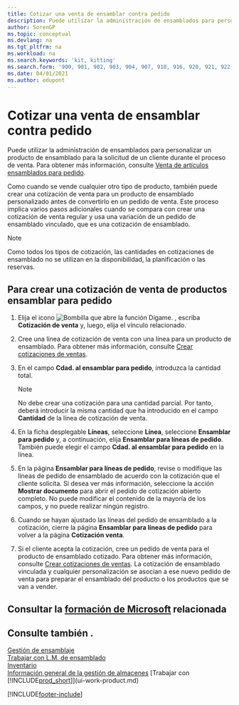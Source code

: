 ```yaml
---
title: Cotizar una venta de ensamblar contra pedido
description: Puede utilizar la administración de ensamblados para personalizar un producto de ensamblado para la solicitud de un cliente durante el proceso de venta.
author: SorenGP
ms.topic: conceptual
ms.devlang: na
ms.tgt_pltfrm: na
ms.workload: na
ms.search.keywords: 'kit, kitting'
ms.search.form: '900, 901, 902, 903, 904, 907, 910, 916, 920, 921, 922, 923, 940, 941, 942, 930, 931, 932, 914, 915, 905'
ms.date: 04/01/2021
ms.author: edupont
---
```

# <a name="quote-an-assemble-to-order-sale" />Cotizar una venta de ensamblar contra pedido

Puede utilizar la administración de ensamblados para personalizar un producto de ensamblado para la solicitud de un cliente durante el proceso de venta. Para obtener más información, consulte [Venta de artículos ensamblados para pedido](assembly-how-to-sell-items-assembled-to-order.md).  

Como cuando se vende cualquier otro tipo de producto, también puede crear una cotización de venta para un producto de ensamblado personalizado antes de convertirlo en un pedido de venta. Este proceso implica varios pasos adicionales cuando se compara con crear una cotización de venta regular y usa una variación de un pedido de ensamblado vinculado, que es una cotización de ensamblado.

> [!NOTE]  
>  Como todos los tipos de cotización, las cantidades en cotizaciones de ensamblado no se utilizan en la disponibilidad, la planificación o las reservas.  

## <a name="to-create-a-sales-quote-for-an-assemble-to-order-item" />Para crear una cotización de venta de productos ensamblar para pedido

1.  Elija el icono ![Bombilla que abre la función Dígame.](media/ui-search/search_small.png "Dígame qué desea hacer") , escriba **Cotización de venta** y, luego, elija el vínculo relacionado.  
2.  Cree una línea de cotización de venta con una línea para un producto de ensamblado. Para obtener más información, consulte [Crear cotizaciones de ventas](sales-how-make-offers.md).  
3.  En el campo **Cdad. al ensamblar para pedido**, introduzca la cantidad total.

    > [!NOTE]  
    >  No debe crear una cotización para una cantidad parcial. Por tanto, deberá introducir la misma cantidad que ha introducido en el campo **Cantidad** de la línea de cotización de venta.  

4.  En la ficha desplegable **Líneas**, seleccione **Línea**, seleccione **Ensamblar para pedido** y, a continuación, elija **Ensamblar para líneas de pedido**. También puede elegir el campo **Cdad. al ensamblar para pedido** en la línea.  
5.  En la página **Ensamblar para líneas de pedido**, revise o modifique las líneas de pedido de ensamblado de acuerdo con la cotización que el cliente solicita. Si desea ver más información, seleccione la acción **Mostrar documento** para abrir el pedido de cotización abierto completo. No puede modificar el contenido de la mayoría de los campos, y no puede realizar ningún registro.  
6.  Cuando se hayan ajustado las líneas del pedido de ensamblado a la cotización, cierre la página **Ensamblar para líneas de pedido** para volver a la página **Cotización venta**.  
7.  Si el cliente acepta la cotización, cree un pedido de venta para el producto de ensamblado cotizado. Para obtener más información, consulte [Crear cotizaciones de ventas](sales-how-make-offers.md). La cotización de ensamblado vinculada y cualquier personalización se asocian a ese nuevo pedido de venta para preparar el ensamblado del producto o los productos que se van a vender.  

## <a name="see-related-microsoft-training" />Consultar la [formación de Microsoft](/training/modules/assemble-to-order-dynamics-365-business-central/) relacionada

## <a name="see-also" />Consulte también .

[Gestión de ensamblaje](assembly-assemble-items.md)  
[Trabajar con L.M. de ensamblado](assembly-how-work-assembly-boms.md)  
[Inventario](inventory-manage-inventory.md)  
[Información general de la gestión de almacenes](design-details-warehouse-management.md)
[Trabajar con [!INCLUDE[prod_short](includes/prod_short.md)]](ui-work-product.md)


[!INCLUDE[footer-include](includes/footer-banner.md)]
